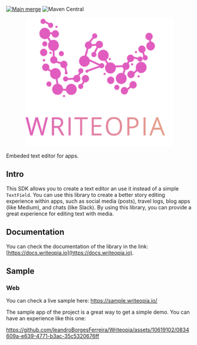 
[![Main merge](https://github.com/leandroBorgesFerreira/Writeopia/actions/workflows/main-merge.yml/badge.svg)](https://github.com/leandroBorgesFerreira/Writeopia/actions/workflows/main-merge.yml) ![Maven Central](https://img.shields.io/maven-central/v/io.writeopia/writeopia-core)


<p align="center" width="100%">
  <img 
   src="./images/icon_with_title.svg" alt="Writeopia logo"
   width="400" 
   height="350" 
  />
</p>

Embeded text editor for apps. 

## Intro

This SDK allows you to create a text editor an use it instead of a simple `TextField`. You can use this library to create a better story editing experience within apps, such as social media (posts), travel logs, blog apps (like Medium), and chats (like Slack). By using this library, you can provide a great experience for editing text with media.

## Documentation

You can check the documentation of the library in the link: [https://docs.writeopia.io](https://docs.writeopia.io).

## Sample 

### Web
You can check a live sample here: https://sample.writeopia.io/

The sample app of the project is a great way to get a simple demo. You can have an experience like this one:

https://github.com/leandroBorgesFerreira/Writeopia/assets/10619102/0834609a-e639-4771-b3ac-35c5320676ff
